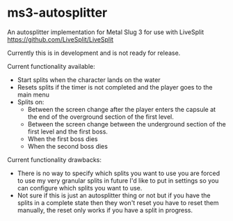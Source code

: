 # ms3-autosplitter
An autosplitter implementation for Metal Slug 3 for use with LiveSplit  https://github.com/LiveSplit/LiveSplit

Currently this is in development and is not ready for release.

Current functionality available:
- Start splits when the character lands on the water
- Resets splits if the timer is not completed and the player goes to the main menu
- Splits on:
  - Between the screen change after the player enters the capsule at the end of the overground section of the first level.
  - Between the screen change between the underground section of the first level and the first boss.
  - When the first boss dies
  - When the second boss dies

Current functionality drawbacks:
- There is no way to specify which splits you want to use you are forced to use my very granular splits in future I'd like to put in settings so you can configure which splits you want to use.
- Not sure if this is just an autosplitter thing or not but if you have the splits in a complete state then they won't reset you have to reset them manually, the reset only works if you have a split in progress.
